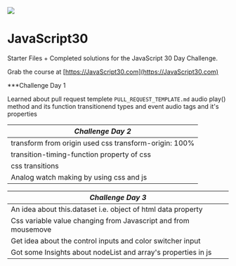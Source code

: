![](https://javascript30.com/images/JS3-social-share.png)

# JavaScript30

Starter Files + Completed solutions for the JavaScript 30 Day Challenge.

Grab the course at [https://JavaScript30.com](https://JavaScript30.com)

***Challenge Day 1

Learned about pull request templete ```PULL_REQUEST_TEMPLATE.md``` 
audio play() method and its function 
transitionend types and event 
audio tags and it's properties

***Challenge Day 2*** | 
------------ | 
transform from origin used css transform-origin: 100% |
transition-timing-function property of css |
css transitions |
Analog watch making by using css and js |

***Challenge Day 3*** | 
------------ | 
An idea about this.dataset i.e. object of html data property |
Css variable value changing from Javascript and from mousemove |
Get idea about the control inputs and color switcher input |
Got some Insights about nodeList and array's properties in js |
